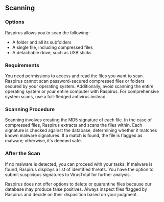## Scanning

### Options
Raspirus allows you to scan the following:

- A folder and all its subfolders
- A single file, including compressed files
- A detachable drive, such as USB sticks

### Requirements
You need permissions to access and read the files you want to scan. Raspirus cannot scan password-secured compressed files or folders secured by your operating system. Additionally, avoid scanning the entire operating system or your entire computer with Raspirus. For comprehensive system scans, use a full-fledged antivirus instead.

### Scanning Procedure
Scanning involves creating the MD5 signature of each file. In the case of compressed files, Raspirus extracts and scans the files within. Each signature is checked against the database, determining whether it matches known malware signatures. If a match is found, the file is flagged as malware; otherwise, it's deemed safe.

### After the Scan
If no malware is detected, you can proceed with your tasks. If malware is found, Raspirus displays a list of identified threats. You have the option to submit suspicious signatures to VirusTotal for further analysis.

Raspirus does not offer options to delete or quarantine files because our database may produce false positives. Always inspect files flagged by Raspirus and decide on their disposition based on your judgment.
